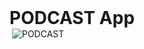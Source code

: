 <h1 style="margin: 0 auto;">PODCAST <span>App</span> </h1>
<a href="/"><img src="https://pngimage.net/wp-content/uploads/2018/06/кнопка-перейти-png-4.png" alt=""></a>
<img src="https://podfm.ru/app/uploads/2019/05/spreaker-logo-1000x562.png" alt="PODCAST">

